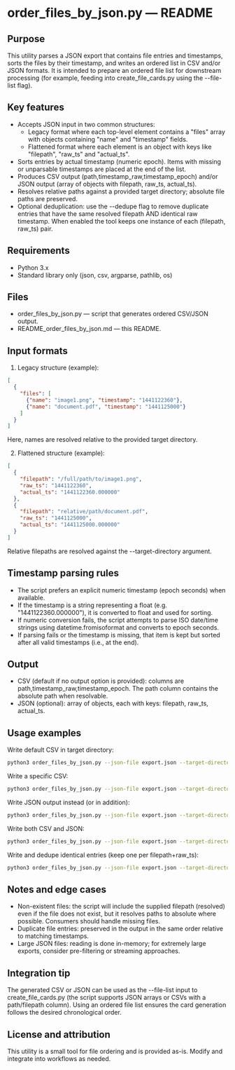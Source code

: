 # order_files_by_json.py — README

## Purpose

This utility parses a JSON export that contains file entries and timestamps, sorts the files by their timestamp, and writes an ordered list in CSV and/or JSON formats. It is intended to prepare an ordered file list for downstream processing (for example, feeding into create_file_cards.py using the --file-list flag).

## Key features

- Accepts JSON input in two common structures:
  - Legacy format where each top-level element contains a "files" array with objects containing "name" and "timestamp" fields.
  - Flattened format where each element is an object with keys like "filepath", "raw_ts" and "actual_ts".
- Sorts entries by actual timestamp (numeric epoch). Items with missing or unparsable timestamps are placed at the end of the list.
- Produces CSV output (path,timestamp_raw,timestamp_epoch) and/or JSON output (array of objects with filepath, raw_ts, actual_ts).
- Resolves relative paths against a provided target directory; absolute file paths are preserved.
- Optional deduplication: use the --dedupe flag to remove duplicate entries that have the same resolved filepath AND identical raw timestamp. When enabled the tool keeps one instance of each (filepath, raw_ts) pair.

## Requirements

- Python 3.x
- Standard library only (json, csv, argparse, pathlib, os)

## Files

- order_files_by_json.py — script that generates ordered CSV/JSON output.
- README_order_files_by_json.md — this README.

## Input formats

1) Legacy structure (example):

```json
[
  {
    "files": [
      {"name": "image1.png", "timestamp": "1441122360"},
      {"name": "document.pdf", "timestamp": "1441125000"}
    ]
  }
]
```

Here, names are resolved relative to the provided target directory.

2) Flattened structure (example):

```json
[
  {
    "filepath": "/full/path/to/image1.png",
    "raw_ts": "1441122360",
    "actual_ts": "1441122360.000000"
  },
  {
    "filepath": "relative/path/document.pdf",
    "raw_ts": "1441125000",
    "actual_ts": "1441125000.000000"
  }
]
```

Relative filepaths are resolved against the --target-directory argument.

## Timestamp parsing rules

- The script prefers an explicit numeric timestamp (epoch seconds) when available.
- If the timestamp is a string representing a float (e.g. "1441122360.000000"), it is converted to float and used for sorting.
- If numeric conversion fails, the script attempts to parse ISO date/time strings using datetime.fromisoformat and converts to epoch seconds.
- If parsing fails or the timestamp is missing, that item is kept but sorted after all valid timestamps (i.e., at the end).

## Output

- CSV (default if no output option is provided): columns are path,timestamp_raw,timestamp_epoch. The path column contains the absolute path when resolvable.
- JSON (optional): array of objects, each with keys: filepath, raw_ts, actual_ts.

## Usage examples

Write default CSV in target directory:

```bash
python3 order_files_by_json.py --json-file export.json --target-directory /path/to/files
```

Write a specific CSV:

```bash
python3 order_files_by_json.py --json-file export.json --target-directory /path/to/files --output-csv ordered.csv
```

Write JSON output instead (or in addition):

```bash
python3 order_files_by_json.py --json-file export.json --target-directory /path/to/files --output-json ordered.json
```

Write both CSV and JSON:

```bash
python3 order_files_by_json.py --json-file export.json --target-directory /path/to/files --output-csv ordered.csv --output-json ordered.json
```

Write and dedupe identical entries (keep one per filepath+raw_ts):

```bash
python3 order_files_by_json.py --json-file export.json --target-directory /path/to/files --output-csv ordered.csv --dedupe
```

## Notes and edge cases

- Non-existent files: the script will include the supplied filepath (resolved) even if the file does not exist, but it resolves paths to absolute where possible. Consumers should handle missing files.
- Duplicate file entries: preserved in the output in the same order relative to matching timestamps.
- Large JSON files: reading is done in-memory; for extremely large exports, consider pre-filtering or streaming approaches.

## Integration tip

The generated CSV or JSON can be used as the --file-list input to create_file_cards.py (the script supports JSON arrays or CSVs with a path/filepath column). Using an ordered file list ensures the card generation follows the desired chronological order.

## License and attribution

This utility is a small tool for file ordering and is provided as-is. Modify and integrate into workflows as needed.
